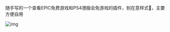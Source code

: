 随手写的一个查看EPIC免费游戏和PS4港服会免游戏的插件，别在意样式🤪，主要方便自用

![img](https://handsomeimg-1256187680.cos.ap-chengdu.myqcloud.com/6.png)
